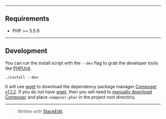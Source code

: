 ----------

## Requirements

* PHP >= 5.5.9

----------

## Development

You can run the install script with the `--dev` flag to grab the developer tools like [PHPUnit][4].

    ./install --dev

It will use [wget][3] to download the dependency package manager [Composer v1.1.2][2].
If you do not have [wget][3], then you will need to [manually download Composer][2]
and place `composer.phar` in the project root directory.

----------

[1]:http://php.net/manual/en/book.pdo.php
[2]:https://getcomposer.org/download/
[3]:https://www.gnu.org/software/wget/
[4]:https://phpunit.de/

> Written with [StackEdit](https://stackedit.io/).
